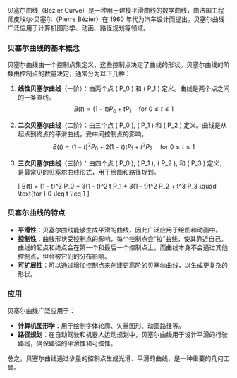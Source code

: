 贝塞尔曲线（Bezier Curve）是一种用于建模平滑曲线的数学曲线，由法国工程师皮埃尔·贝塞尔（Pierre Bézier）在 1960 年代为汽车设计而提出。贝塞尔曲线广泛应用于计算机图形学、动画、路径规划等领域。

### 贝塞尔曲线的基本概念
贝塞尔曲线由一个控制点集定义，这些控制点决定了曲线的形状。贝塞尔曲线的阶数由控制点的数量决定，通常分为以下几种：

1. **线性贝塞尔曲线**（一阶）：由两个点 \( P_0 \) 和 \( P_1 \) 定义。曲线是两个点之间的一条直线。
   $$
   B(t) = (1 - t) P_0 + t P_1 \quad \text{for } 0 \leq t \leq 1
   $$
2. **二次贝塞尔曲线**（二阶）：由三个点 \( P_0 \), \( P_1 \) 和 \( P_2 \) 定义。曲线是从起点到终点的平滑曲线，受中间控制点的影响。
$$
   B(t) = (1 - t)^2 P_0 + 2(1 - t)t P_1 + t^2 P_2 \quad \text{for } 0 \leq t \leq 1
$$
3. **三次贝塞尔曲线**（三阶）：由四个点 \( P_0 \), \( P_1 \), \( P_2 \), 和 \( P_3 \) 定义，是最常见的贝塞尔曲线形式，用于绘图和路径规划。

   \[
   B(t) = (1 - t)^3 P_0 + 3(1 - t)^2 t P_1 + 3(1 - t)t^2 P_2 + t^3 P_3 \quad \text{for } 0 \leq t \leq 1
   \]

### 贝塞尔曲线的特点
- **平滑性**：贝塞尔曲线能够生成平滑的曲线，因此广泛应用于绘图和动画中。
- **控制性**：曲线形状受控制点的影响，每个控制点会“拉”曲线，使其靠近自己。曲线的起点和终点会在第一个和最后一个控制点上，而曲线本身不会通过其他控制点，但会被它们的分布影响。
- **可扩展性**：可以通过增加控制点来创建更高阶的贝塞尔曲线，以生成更复杂的形状。

### 应用
贝塞尔曲线广泛应用于：
- **计算机图形学**：用于绘制字体轮廓、矢量图形、动画路径等。
- **路径规划**：在自动驾驶和机器人运动规划中，贝塞尔曲线用于设计平滑的行驶路线，确保路径的平滑性和可控性。

总之，贝塞尔曲线通过少量的控制点生成光滑、平滑的曲线，是一种重要的几何工具。